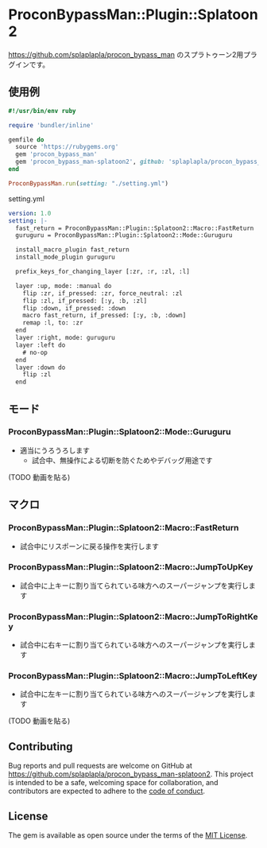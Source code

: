 # ProconBypassMan::Plugin::Splatoon2

https://github.com/splaplapla/procon_bypass_man のスプラトゥーン2用プラグインです。

## 使用例

```ruby
#!/usr/bin/env ruby

require 'bundler/inline'

gemfile do
  source 'https://rubygems.org'
  gem 'procon_bypass_man'
  gem 'procon_bypass_man-splatoon2', github: 'splaplapla/procon_bypass_man-splatoon2', tag: "0.1.1"
end

ProconBypassMan.run(setting: "./setting.yml")
```

setting.yml

```yaml
version: 1.0
setting: |-
  fast_return = ProconBypassMan::Plugin::Splatoon2::Macro::FastReturn
  guruguru = ProconBypassMan::Plugin::Splatoon2::Mode::Guruguru

  install_macro_plugin fast_return
  install_mode_plugin guruguru

  prefix_keys_for_changing_layer [:zr, :r, :zl, :l]

  layer :up, mode: :manual do
    flip :zr, if_pressed: :zr, force_neutral: :zl
    flip :zl, if_pressed: [:y, :b, :zl]
    flip :down, if_pressed: :down
    macro fast_return, if_pressed: [:y, :b, :down]
    remap :l, to: :zr
  end
  layer :right, mode: guruguru
  layer :left do
    # no-op
  end
  layer :down do
    flip :zl
  end
```

## モード
### ProconBypassMan::Plugin::Splatoon2::Mode::Guruguru
* 適当にうろうろします
  * 試合中、無操作による切断を防ぐためやデバッグ用途です

(TODO 動画を貼る)

## マクロ
### ProconBypassMan::Plugin::Splatoon2::Macro::FastReturn
* 試合中にリスポーンに戻る操作を実行します

### ProconBypassMan::Plugin::Splatoon2::Macro::JumpToUpKey
* 試合中に上キーに割り当てられている味方へのスーパージャンプを実行します

### ProconBypassMan::Plugin::Splatoon2::Macro::JumpToRightKey
* 試合中に右キーに割り当てられている味方へのスーパージャンプを実行します

### ProconBypassMan::Plugin::Splatoon2::Macro::JumpToLeftKey
* 試合中に左キーに割り当てられている味方へのスーパージャンプを実行します

(TODO 動画を貼る)

## Contributing

Bug reports and pull requests are welcome on GitHub at https://github.com/splaplapla/procon_bypass_man-splatoon2. This project is intended to be a safe, welcoming space for collaboration, and contributors are expected to adhere to the [code of conduct](https://github.com/splaplapla/procon_bypass_man-splatoon2/blob/master/CODE_OF_CONDUCT.md).

## License

The gem is available as open source under the terms of the [MIT License](https://opensource.org/licenses/MIT).
